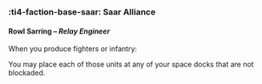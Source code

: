 ### :ti4-faction-base-saar: **Saar Alliance**

#### Rowl Sarring – _Relay Engineer_

When you produce fighters or infantry:

You may place each of those units at any of your space docks that are not blockaded.
